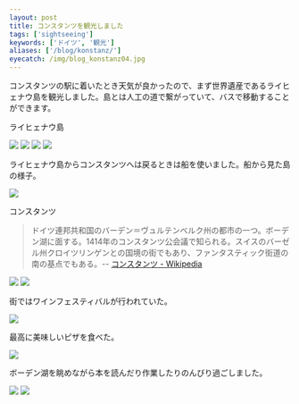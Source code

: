 ```yaml
---
layout: post
title: コンスタンツを観光しました
tags: ['sightseeing']
keywords: ['ドイツ', '観光']
aliases: ['/blog/konstanz/']
eyecatch: /img/blog_konstanz04.jpg
---
```


コンスタンツの駅に着いたとき天気が良かったので、まず世界遺産であるライヒェナウ島を観光しました。島とは人工の道で繋がっていて、バスで移動することができます。

<p class="injection-center">ライヒェナウ島</p>

<img src="/img/blog_konstanz01.jpg" class="image-on-frame image-fade">

<img src="/img/blog_konstanz02.jpg" class="image-on-frame image-fade">

<img src="/img/blog_konstanz03.jpg" class="image-on-frame image-fade">

<img src="/img/blog_konstanz04.jpg" class="image-on-frame image-fade">

ライヒェナウ島からコンスタンツへは戻るときは船を使いました。船から見た島の様子。

<img src="/img/blog_konstanz05.jpg" class="image-on-frame image-fade">

<p class="injection-center">コンスタンツ</p>

> ドイツ連邦共和国のバーデン＝ヴュルテンベルク州の都市の一つ。ボーデン湖に面する。1414年のコンスタンツ公会議で知られる。スイスのバーゼル州クロイツリンゲンとの国境の街でもあり、ファンタスティック街道の南の基点でもある。-- [コンスタンツ - Wikipedia](https://ja.wikipedia.org/wiki/%E3%82%B3%E3%83%B3%E3%82%B9%E3%82%BF%E3%83%B3%E3%83%84)

<img src="/img/blog_konstanz06.jpg" class="image-on-frame image-fade">

<img src="/img/blog_konstanz07.jpg" class="image-on-frame image-fade">

街ではワインフェスティバルが行われていた。

<img src="/img/blog_konstanz08.jpg" class="image-on-frame image-fade">

最高に美味しいピザを食べた。

<img src="/img/blog_konstanz09.jpg" class="image-on-frame image-fade">

ボーデン湖を眺めながら本を読んだり作業したりのんびり過ごしました。

<img src="/img/blog_konstanz10.jpg" class="image-on-frame image-fade">

<img src="/img/blog_konstanz11.jpg" class="image-on-frame image-fade">
